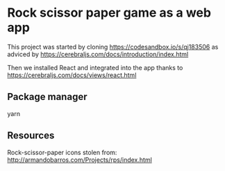 # Rock scissor paper game as a web app

This project was started by cloning https://codesandbox.io/s/qj183506 as adviced by https://cerebraljs.com/docs/introduction/index.html

Then we installed React and integrated into the app thanks to https://cerebraljs.com/docs/views/react.html

## Package manager

yarn

## Resources

Rock-scissor-paper icons stolen from: http://armandobarros.com/Projects/rps/index.html
